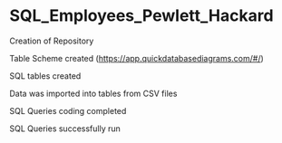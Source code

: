 # SQL_Employees_Pewlett_Hackard

Creation of Repository

Table Scheme created (https://app.quickdatabasediagrams.com/#/)


SQL tables created

Data was imported into tables from CSV files

SQL Queries coding completed

SQL Queries successfully run